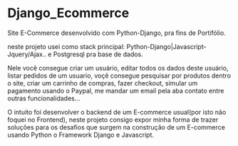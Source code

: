 # Django_Ecommerce

Site E-Commerce desenvolvido com Python-Django, pra fins de Portifólio.

neste projeto usei como stack principal: Python-Django|Javascript-Jquery/Ajax.. e Postgresql pra base de dados.

Nele você consegue criar um usuário, editar todos os dados deste usuário, listar pedidos de um usuario, voçê consegue pesquisar por produtos dentro o site, criar um carrinho de compras, fazer checkout, simular um pagamento usando o Paypal, me mandar um email pela aba contato entre outras funcionalidades...

O intuito foi desenvolver o backend de um E-commerce usual(por isto não foquei no Frontend), neste projeto consigo expor minha forma de trazer soluções para os desafios que surgem na construção de um E-commerce usando Python o Framework Django e Javascript.

